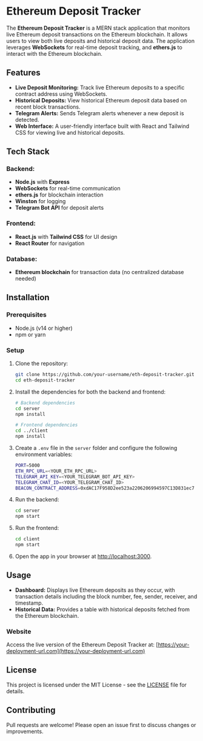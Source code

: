 # Ethereum Deposit Tracker

The **Ethereum Deposit Tracker** is a MERN stack application that monitors live Ethereum deposit transactions on the Ethereum blockchain. It allows users to view both live deposits and historical deposit data. The application leverages **WebSockets** for real-time deposit tracking, and **ethers.js** to interact with the Ethereum blockchain.

## Features

- **Live Deposit Monitoring:** Track live Ethereum deposits to a specific contract address using WebSockets.
- **Historical Deposits:** View historical Ethereum deposit data based on recent block transactions.
- **Telegram Alerts:** Sends Telegram alerts whenever a new deposit is detected.
- **Web Interface:** A user-friendly interface built with React and Tailwind CSS for viewing live and historical deposits.

## Tech Stack

### Backend:

- **Node.js** with **Express**
- **WebSockets** for real-time communication
- **ethers.js** for blockchain interaction
- **Winston** for logging
- **Telegram Bot API** for deposit alerts

### Frontend:

- **React.js** with **Tailwind CSS** for UI design
- **React Router** for navigation

### Database:

- **Ethereum blockchain** for transaction data (no centralized database needed)

## Installation

### Prerequisites

- Node.js (v14 or higher)
- npm or yarn

### Setup

1. Clone the repository:

   ```bash
   git clone https://github.com/your-username/eth-deposit-tracker.git
   cd eth-deposit-tracker
   ```

2. Install the dependencies for both the backend and frontend:

   ```bash
   # Backend dependencies
   cd server
   npm install

   # Frontend dependencies
   cd ../client
   npm install
   ```

3. Create a `.env` file in the `server` folder and configure the following environment variables:

   ```bash
   PORT=5000
   ETH_RPC_URL=<YOUR_ETH_RPC_URL>
   TELEGRAM_API_KEY=<YOUR_TELEGRAM_BOT_API_KEY>
   TELEGRAM_CHAT_ID=<YOUR_TELEGRAM_CHAT_ID>
   BEACON_CONTRACT_ADDRESS=0xdAC17F958D2ee523a2206206994597C13D831ec7
   ```

4. Run the backend:

   ```bash
   cd server
   npm start
   ```

5. Run the frontend:

   ```bash
   cd client
   npm start
   ```

6. Open the app in your browser at [http://localhost:3000](http://localhost:3000).

## Usage

- **Dashboard:** Displays live Ethereum deposits as they occur, with transaction details including the block number, fee, sender, receiver, and timestamp.
- **Historical Data:** Provides a table with historical deposits fetched from the Ethereum blockchain.

### Website

Access the live version of the Ethereum Deposit Tracker at: [https://your-deployment-url.com](https://your-deployment-url.com)

## License

This project is licensed under the MIT License - see the [LICENSE](LICENSE) file for details.

## Contributing

Pull requests are welcome! Please open an issue first to discuss changes or improvements.
